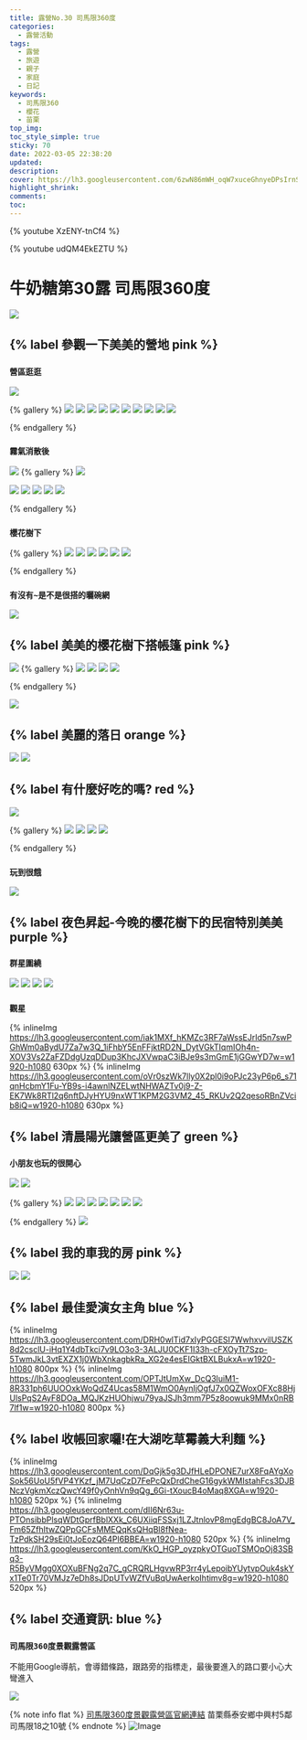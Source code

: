 ```yaml
---
title: 露營No.30 司馬限360度
categories:
  - 露營活動
tags:
  - 露營
  - 旅遊
  - 親子
  - 家庭
  - 日記
keywords:
  - 司馬限360
  - 櫻花
  - 苗栗
top_img:
toc_style_simple: true
sticky: 70
date: 2022-03-05 22:38:20
updated:
description:
cover: https://lh3.googleusercontent.com/6zwN86mWH_oqW7xuceGhnyeDPsIrnSFZcwbidwx0TVElUEhGLKnQ8o8-GmCRC1_mpTYt6mflxN-xMl4NZIDZCHMRLKMpK-B_R_Y9IflzuaCkIyCOTZ1uUS3vvLx1rrZATGcO4ovRAg=w1920-h1080
highlight_shrink:
comments:
toc:
---
```


{% youtube XzENY-tnCf4 %}

{% youtube udQM4EkEZTU %}

# 牛奶糖第30露 司馬限360度

![](https://lh3.googleusercontent.com/YEVZyACbAgac59cS1kcoH-rCg39FFwu1NSu9C1agGMoH2rGap0ywSzGI7PyYqSRcSrIrtbMSvqdyuMKxY8_-tF8PlbFFsI4qJesF3b9kPwBRfLZ_rUy_DMz_tBpBkkK_2v1fHw3OQw=w1920-h1080)

## {% label 參觀一下美美的營地 pink %}

### `營區逛逛`

![](https://lh3.googleusercontent.com/U5GRtlkDV4ZOE8Jh1wZAu-GJ1MafCw0GoI58HpDPIa3vHDLYnHgkP_-cuiOVIybcjYw6Pk6XoU4JB0eo_0SXyk1zVF9E0U7vgCEa1VMX8vHIW3Hh7DlHc0SwlaLWdYmitKV5SvqYJw=w1920-h1080)

{% gallery %}
![](https://lh3.googleusercontent.com/brcdaJghfVEbVuNaxtp-I4XUooZPrhMxtdze7n22YSaPIyMhF0hhSAo-D_z5V3AjbmoF3TEBL4JRb5A2Gr2lpYREA4AzMtSw-jFjcWJKu5RazNbvp84sguckqkdwnkGCClyZnSrOKQ=w1920-h1080)
![](https://lh3.googleusercontent.com/nfcb65zTqNBXjTM3XaT8EpeJM6Kd2yLYtuezKPJ0imvrnLGnz2uenlLocZuofQ_aI26DVUz-v0bIgItMedWAQZkgKN_vCFGIgLyXkhBirc8-SDhMwwCvlXI6ZU9yoU6tnviZCGGztA=w1920-h1080)
![](https://lh3.googleusercontent.com/oB0pfLfLsX_aQg2UxQayBLFUkTpfDxRpAGMJhpc18KMLUNozb238h4wgHFOwhGdT8mAsf61vY0hBGTBuRRimITOP23iZhycrAhKxNPXk6PKSe6gHJfzUbEmUtFzrZXQM49LH2Mj-UA=w1920-h1080)
![](https://lh3.googleusercontent.com/rWQ7uCDOvX7J9LsnVW7lntXkAZmQV_BLo6PqdH0QzciVeq2KsFngAlQB-YvxEZ2M2qaUQHSJkCtbXALJlslhlvzzNTIbhD5EROpIfUsWysVZ4157uDD5pl-qACofXrti1lN9PBiUwA=w1920-h1080)
![](https://lh3.googleusercontent.com/OzgHWgxCR6qiaG2_kbd4O3HjHcsHRK0z412as7-Yus1jlU8rDwRcK5l0pu_VCyo6AQUcvrZkMuhD11W8yXtN7XsUeiB4nR-HERAydBAffoM6TXQlrc5mcOcMrtlCUDRAGE3kdqVkcA=w1920-h1080)
![](https://lh3.googleusercontent.com/sFbxK1VRFSocPPWu44Z0KVsZQ4-GgA9E2zA-MgWuMvvZZD1QyfzbwOrVOmB1QehdYRK2FDbpW00CGKy750Vyv3_ZFHcmlUpwJuZRIf3FwmCT_g3_RS2R1j1J8VUu1OB5RJOHYMz_uQ=w1920-h1080)
![](https://lh3.googleusercontent.com/fxf21m4IFRk1HChBY8DhGzZW5mXnumSEh47hNDt3gkRSHAL-jwR2ABcaszd8UUlEmjH2bCtyaYqz3WlARNfrXr9gq3Qp0wnn7zJq269dPNUWnShGdlrqHqNup5mOkJJOef0Am4n0Kg=w1920-h1080)
![](https://lh3.googleusercontent.com/42mE_0YhBk9OH5u4M3JmlZzwEvdi5xaPotC3pe04ezBnBI615yxtjVd_WOn099DgXvSuUO0ZqL3VvcNpt3A7IGkO0800LqYKOjFktbAnJpU_O4FOAs_mIEZGjaBtVXPoLhwrASQG6g=w1920-h1080)
![](https://lh3.googleusercontent.com/7ID8suN33PLhi79ChHynU40YNC8MTZG7IOMWN2LIfOaq041ff_Xh6Ua2Cz4vPhK3_DdmOYhsdf5Xtzf5WSCBPHS4gMwXPHFNOYB5eed8cKs0uEVOcru-XO8XDD_DqDFN-B7oXFlRPw=w1920-h1080)
![](https://lh3.googleusercontent.com/wZtnB8Jqr4sjm3dtVdc_dWYPmN1MXeeOPEPtD07vkSqJCNm-ds-Bp5tV4AtgGUEHD5BB8JdKXSwSwyqTf5Bq8im2SJwUYmxQIkbHnVo7MXjt2fnrDVZcuDCqsGzmN-sLwNTd-XeTKQ=w1920-h1080)

{% endgallery %}

### `霧氣消散後`

![](https://lh3.googleusercontent.com/s52rcpoj4oDmkTTdtEZ80OmLrXsOEOo0Xf5JkYEG_JrG-wS1nTMghlWewRjzEmWReeB22zy9ouhoAwzDO8LvsPn7RL4XWW4q1X7fqSrgnR_ImLyt-I9iSrIidxe1tKjkLsG6Xqc0Fg=w1920-h1080)
{% gallery %}
![](https://lh3.googleusercontent.com/yQcJQJNOkEncLXIcn-zMSVgXbLjHi2Eo5eD9gPTwsAuy6l4fz3rMOwOVFLNedAn4WieTqHRMZC2T5r8aVo46frb7YRYbRXQBuGS28r6v20QHU145p3gUnTJ6_NJQHT_5nzyA6R39Xw=w1920-h1080)

![](https://lh3.googleusercontent.com/gn7aTZUbY_lld-8B5ev1h6DJpTt9JBKoP03EXjVd9XJKHfh0j4hkWew4PPCGX5yBzsNCW4_Im4CZf-D3t6xyZpGFTsLJ0rA1-BRMFFLIoFX1mVh7YeGsAQ0uubcHzPsASpk8oH10vg=w1920-h1080)
![](https://lh3.googleusercontent.com/tCWVYjmjf_AzJzyu7sw151kKgensZ2wuiT_dytp6oqdnT3Zt-aCDI0k-89iZ9P2GSk_ISCk_uoE1xPujQu2DVr2yZqtXKyNCGK5HAhWKBCqGfoXo8mr-4P1hYxjwb_k50WWWlCugnQ=w1920-h1080)
![](https://lh3.googleusercontent.com/VzHfrs9yKVTB7JSCZqAzKDbecIebMKldiFoRMf0RDSoMALPBCtMvu9kS4tISkpQiNej3PBz8a5L_avFX60ApGRJJOXSbV-Zmx2CLNmB3d6vztH5B6TSFHg9csaOtNw0bhSXp7Dl6bQ=w1920-h1080)
![](https://lh3.googleusercontent.com/p8P2HiXeO2SztfbwOb21KtvdMdnVkLJDw2fy7LF8Ef6jsGipxU4VrkN4SCKD6fsEnPlOHBtW655jKAY_gFll04bs7eat2Uzs2O3HcDERMpF3EujJo-2tqXqUFzDHvoQT8w5ypcYaKg=w1920-h1080)
![](https://lh3.googleusercontent.com/K44dEAhj2dp0aKaBziIgunYnczSRGibNcRKws3-OOVoDgPgXe-9SxViRN9Xxooxa55jTVQ__1Lco5NHCoiz7Jb0-Kf9qo5ocT2UGjKQgrYSUjxPZC9SfdRT18iRaScKudhd-fPnBtA=w1920-h1080)

{% endgallery %}

### `櫻花樹下`

{% gallery %}
![](https://lh3.googleusercontent.com/I2oYU_f4Qqxo-DLthIq2QPYawXoBHcPNUtQT-6XbyQAvl897euUTAf9e3YdL5SYFgl9vUIiZd04CELi9_ziwu7mmNJUkpx5N0RUYuLs1kaWFiv8Mff4pKQptNLyF5fT_i_35IF-0uQ=w1920-h1080)
![](https://lh3.googleusercontent.com/OMyYeDB8eZS-qUR6TD0qnwNFpaE7zwrMyEvwWwDC0I9d8bZX25vbEte1wxtgaSHnqU0nV3Wxb4G1OCKpS7rIh6oRV7oPzZKmPwdYxh8fZpaNENfLDqjQPmWuvEQz0ivPSAWxbpsCHQ=w1920-h1080)
![](https://lh3.googleusercontent.com/OA-gV0b-FkRNBO0SXj_xuZ0q2Y8XFkPmD-22aYglPlMMH82qV16cEXq8eWHb5klfeoEl62S1yO9e7ZPzglUmsUL2niGQipvownIgPuZQv0iXxx7nx-TQTvki0_MAFssfMC9j2MWL7A=w1920-h1080)
![](https://lh3.googleusercontent.com/to4XuzEcWGfFZxoPkVrFqpAuv2NOxwYld3rxqS8Awp-Mfbddf8IZxjVF82JJHjyGi_nTKi52XluMoVNTNJdrTJgp8tI4NpM7G78hwAMw3J-Urp8E4despWPeX5MHPILqCZMIWGe1IQ=w1920-h1080)
![](https://lh3.googleusercontent.com/yquvjYJvNC6xeAXkKURFXXrmDWnmUgvL4Pku1g0NRWtI8jKTWhW_Woc4oanTSvaNBn6kjZPx5E8kfVYiRS_2mwSErGqR2F8E_I0-voVefOe766t8ZT7lfgsWTkrmNwcitFTPBcB0PA=w1920-h1080)
![](https://lh3.googleusercontent.com/dAUskNqZLb3w0CBNJ3KwpVwwDUrpdITagjgQyNP8yG5n75z5he3DS2wQeNiKH3_AjnIVtWPB-5kTdC9O5LsMf8ZrIR3EUr4Y7WoAjDP5sHZEKT80CAn6FjayKtX8ea9XvYdl-5aHuQ=w1920-h1080)

{% endgallery %}

### `有沒有~是不是很搭的曬碗網`

![](https://lh3.googleusercontent.com/kPi6OMtIXiTM5a_k43h7mnWMMLwoeQPQRPO_HOW6L5AeVRzO_ibPmGRtg2Ql-QwIn_Dv087Y8X2K7fxTL2aXfFYyVqUC_NgCmAObwB43ml4Nm6cilmVmqVp79rYazQE8RvfpeZpJkw=w1920-h1080)

## {% label 美美的櫻花樹下搭帳篷 pink %}

![](https://lh3.googleusercontent.com/6ppp9spNeZOpnIF3iClBZSICzdpVzRYgGBy_Mdqtkm_s9Vn86CsyAr9C5dOTsqthU_4ZCGzDLQoeAZLzHridmhGcw61AEieyQKC6yD0H3wUqALbGOdkFa4jT-ko7OEkS6H9FV1pw4A=w1920-h1080)
{% gallery %}
![](https://lh3.googleusercontent.com/CByEP5sgFpvY4KPG1_6I6Cx__98eCpHzSx6XVlt0SUzY67EfF-G7yeIg4dHwAksXvBNRyXzkpXP0UhGSz3Yxr8WTW19Qv6oOmjfHME8Qkot_b46K1UnN09WB021Fw7FS5Nk-p5yxHw=w1920-h1080)
![](https://lh3.googleusercontent.com/7lIrytMwLURUR90pFK968qfbi8bjfpQ8JoZwlx93qBQSpglGLpcaaX2d45KFFOwM8xtuHmKVhS8QUG49B3Yt1ZQfrQICzp4FEp16h0E9f9faDP__uFDFkdRImIYMl_GYyRbPAlFdMg=w1920-h1080)
![](https://lh3.googleusercontent.com/btEndT2M5AmwiojIbfI78OsZyMN6aZdInuN8NWrj8IvnmQy2_-Uz3t9ts1LMuj0y_LRNbL1hmPFcJf065pmwENzO0Y4JZ2MJdtsmng9Gv4mBUmgKzkC0bRAQ3xukfcfIf3DK9DjfRw=w1920-h1080)
![](https://lh3.googleusercontent.com/wpfZPUl_hPGMoq9tsYAzF92_AS2khTAoGB2b-YT6OpkHIObKZPVpjK1cNGll17eXXI6kucZYXomt2d-ICzYZB36QDpHQ7HNnEWxRUzfze2jCFsDbuZBIh2WV5o70ivdA-UrmZqvjKg=w1920-h1080)

{% endgallery %}

![](https://lh3.googleusercontent.com/fqGAG9ocSBxRux6A7Xy_5MzCsJx9zo0alVNEisc5q52NU_R0cZUT2Lhjl_q5_AZbtcHDCdAInrAcooLTM2kj6WE86O_reLB3f5w_bLt3E0GKqNsuiPyw7O2FAuWBC3SJ7qSUUntwbw=w1920-h1080)

## {% label 美麗的落日 orange %}

![](https://lh3.googleusercontent.com/X_BIo6GrUQq6tQlkjNKgrXE3yhZ6jaPhTFQTd1utYoB45ha4CqtArJQEUoLEpqn1GD2JFhiRzjCBueXeUOROncgIDWULEFZZTPca0oZTb50UPR28fZ2TagwoQ5XCwJO9wI6hrTbS_w=w1920-h1080)
![](https://lh3.googleusercontent.com/rExawHzvMDgYfA7KtW2osjmx-dqo2jhfh5vzJ3q62RJQ0GpGi7ir-5RzjAw2BqQ1lPJUeiXCIFq9PJH4Jm98eNSAzrtz01VRFmbNAC8kCMClkuuAWKhUBZzl56xr2oDUozEGmE4Xiw=w1920-h1080)

## {% label 有什麼好吃的嗎? red %}

![](https://lh3.googleusercontent.com/0eDzMTsDrk0xz8v3kEMc7vN6Bjf6GM2U123bwwpoPEg2w0kEYa5Vj9b5w9haQz1OY7p3ucY35f7ch-coIpVjd45RbbbhWRgA7O_V04lEDetXy0Iv9z9DZEVseh-CNSEk3lbuCZWXmg=w1920-h1080)

{% gallery %}
![](https://lh3.googleusercontent.com/k2G9ZjPB9r2fV9ug63sET5g80ate6_VyOdyW-MbNtMyAnQlVV_OBv4wb1xpc2hv_SjcGdHYNOMP8agg0OroqkovFalVTeRdTvPHUbJXy1YuPzySQsOIOX5D8rYvBNFdqbRNUK3_p4A=w1920-h1080)
![](https://lh3.googleusercontent.com/L5mv0hJXvhhGaipL_NZboCqtNevkAuvbIXGlDL_qK5n29U0Ow5c8PLQZduQU6y7AWgexzM670i_rbNXnkXXoj9AmAM9cEgmvjL16VYopz86E0ODchvJhfdvX7y5Y8S4AQXdbSBkhYA=w1920-h1080)
![](https://lh3.googleusercontent.com/bBoZsOa_SHC5MT2x76oejjJoYDiOgUDBEjLq_OXmWd3U1UstQodKz7ztZqUGtJbmDjIQK4O5ZFZu7pBIYK7Jf-xBLQBkzgqxQaGpQnE_GlaZ9AD-ttZ2vrQYQjD4J1qrFauNOMP59w=w1920-h1080)
![](https://lh3.googleusercontent.com/95obvgMliKYCysfbNke14uxzobLU3NdyqUTG_4P1zZnN0JDBCsIlSQ5wbHA826c9Ufuh8phkcXNtFzoaomQOaDR9BiaaWgP5VmkQEFoeQnDjCGlcMjM1H7rnLyy9dHzhYZXl0w-XpQ=w1920-h1080)

{% endgallery %}

### `玩到很餓`

![](https://lh3.googleusercontent.com/MzQm6jrIZz_U-hbq9MpatdAE3jvZZ05-CXfd6E0CZxOqfwMAoiCNvgvqcvpZav_f_sxpHkX3DNwOlJkQprWZOECtXMWGh31jwko2IcSS8QFs3S4ajhf2b4bJPaYhwf74N6D-l6QNLQ=w1920-h1080)

## {% label 夜色昇起-今晚的櫻花樹下的民宿特別美美 purple %}

### `群星圍繞`

![](https://lh3.googleusercontent.com/m80gZOdnNmhChbBVZRcAambPgmMj5dYVGLpZ6vtRb9aBIj81lOHdC89ZrnLyaOsDfSLLLg3gHILM9c-XYw_PRsrcyv5SjfJfmg0bQcV3LhbvavCoui2uXQFDIPWxb7kUGP-L5Kg7dw=w1920-h1080)
![](https://lh3.googleusercontent.com/mgTpISAY6SDieJdjNGXzhmdiPFejR98sYkosj8Q9gbmTQf0_MTtYy0OuWp4_OpQJq9aeFZFPBGa3f9Fe7J9Jw_JZFoTIo2jawVFFf-jMwinFp88u40FbxoAKIT9S7e7gm3D0w-oKkw=w1920-h1080)
![](https://lh3.googleusercontent.com/9yqH9rq1x_3Z7wUFCr13ia2lRw5Uu1QrT3j5uUGLwmUGREJ8MJ-u2obBj0ZLJyyGTFBLIELEjLALJlRAAcXwpm4zb00aNa-3xhEouGslAl-Fui0utkyTAvw6lR5khLzBbB9YCLApXw=w1920-h1080)
![](https://lh3.googleusercontent.com/OZTFcOeHplK2_2lZAXXt4tCggp_bhilYxSuVMhQSc-nUq7aIHIBPUPEnsxEbJO7cf4-02hZbEzs_1Au9bB4byWCknYOKY11P_XbrzLDDdU8MfIyPRE1NSASpYnJ43Y9fYn1UzKVrbQ=w1920-h1080)

### `觀星`

{% inlineImg https://lh3.googleusercontent.com/iak1MXf_hKMZc3RF7aWssEJrId5n7swPGhWm0aBydU7Za7w3Q_1iFhbY5EnFFjktRD2N_DytVGkTIqmIOh4n-XOV3Vs2ZaFZDdgUzqDDup3KhcJXVwpaC3iBJe9s3mGmE1jGGwYD7w=w1920-h1080 630px %}
{% inlineImg https://lh3.googleusercontent.com/oVr0szWk7lly0X2pl0i9oPJc23yP6p6_s71qnHcbmY1Fu-YB9s-i4awnlNZELwtNHWAZTv0j9-Z-EK7Wk8RTl2q6nftDJyHYU9nxWT1KPM2G3VM2_45_RKUv2Q2qesoRBnZVcib8iQ=w1920-h1080 630px %}

## {% label 清晨陽光讓營區更美了 green %}

### `小朋友也玩的很開心`

![](https://lh3.googleusercontent.com/rkpQ2OO2Js4SwMfuI-WYMhF1ySJzSKRW2uC2HBBNeYHZfBV0EBpZcN0svvyaoN0Zq8LOcBxg-zvF8witTaeSrR8hMxOf1u9McF2792GE8Xa2ZZezU_vEaSYnkxdKy021ZkX_LYkp2Q=w1920-h1080)
![](https://lh3.googleusercontent.com/53TuCE0lwmKQjtUUZOeHbfzP6qp07_cIqV6XsmtSUTu5i0QJ87M_PO31O_lxKXAZPRSyQG8SQ8kylbaRKOrOeH646IQXLxfdg67L_YJjcePOQ7HAwCts2EInIHvZJzoRdnIQzuea5Q=w1920-h1080)

{% gallery %}
![](https://lh3.googleusercontent.com/Gmau55nvsQy7YL62UJr0x_lqQPYuEy8Fgkm7joVncwSYjcY73ww6lyYYOIkh4-ZfTZcqVM-XK-A-ioC-KHuEZ7E-x49T_tQ9gj3_C-_G1pd6YGtOU_bJmiLspJXWY1tXsJVOaI0pIQ=w1920-h1080)
![](https://lh3.googleusercontent.com/HJQfoTCcM7GQ6ex9i8w115DYNsUvIEXITW79TaZxc1dx6WNjbT2n9Lduj5dfyOQsv5BtVp7IvQcgYAEH0dQQGIJqdPtg7Mi9aRj42VZShImFHd9mzd0O_HVemBjd8Wbb31cVNrUwfQ=w1920-h1080)
![](https://lh3.googleusercontent.com/9iN2H0-tsuYZvuOf_aFFpWnHkX3CCjhLSwAiXMhzJaoaHy4fud0Ubb8slUPLyN007aj2XicBjuh8b_LHPa6FXkKunKdHVqHDmpF1q7Hx2LFNXZa5NqMNDGHsfurGoS3kzBVGJtIwOg=w1920-h1080)
![](https://lh3.googleusercontent.com/wkbq5APv_p5O0UlRKeieIw4T248kqGyJZq6R_lfGwJXcd2uUd2QSIFCKMyTlk2zSx_7zeVTvdES8LL-TuVk-adqYKHqc4ylTPDzYvbHwow9p99rCjiN033Q6Wim_gqTQk0ftRMoujA=w1920-h1080)
![](https://lh3.googleusercontent.com/4N_tbb-KoJdqAa4m9tHtXQuXCJiyohd8VVmulARi8U6ONRR2MCiwmYjZgp9DN8sYkafG4s4LHFXVIq6_EDFHPo7a5Y6GPDyKGK0hbFa0WOivtDb6AKhvWuxomHYUqJybiRvit6SM3Q=w1920-h1080)
![](https://lh3.googleusercontent.com/mHe7BQ6m9dkeeNQNaICqrm-vWzVunGPbDoew6Ol2g1w8G3ZkLH_z-07DidZJMHO4HCBSGB9U_DNHmM8xwtLEs6O9hcm9dLhgd5ibvFFHNkZMH4FrDmVIpQn4Xh1M2_5LdZ7xJvm0YA=w1920-h1080)
![](https://lh3.googleusercontent.com/NidkKZ-MZdKCG5RT32Q2cyoc3Ov1QZzyvF06Q8EdhRUagpjy3HLE6OAUJBv1aNW7rI9WV6sxa6Si4bQ4fNS2CanAq7_2RUyoruktXnb8GmckyXFFOKBSXdgXRLXsOXHN-GhW0dvZOA=w1920-h1080)

{% endgallery %}
![](https://lh3.googleusercontent.com/oJeWEGB2puHuDDCiM1H4mLDYP_2O7xX8t5M2E5S_7AHxsmSZLf1BvkC-Dc863Opcyaz_LpbAG-XQ5p4aujWQ8N7soxs7-V_Fyu52NJijjNxq_rJCt0l2ip1uLeVu7SwXPlS1PgA3cg=w1920-h1080)

## {% label 我的車我的房 pink %}

![](https://lh3.googleusercontent.com/6zwN86mWH_oqW7xuceGhnyeDPsIrnSFZcwbidwx0TVElUEhGLKnQ8o8-GmCRC1_mpTYt6mflxN-xMl4NZIDZCHMRLKMpK-B_R_Y9IflzuaCkIyCOTZ1uUS3vvLx1rrZATGcO4ovRAg=w1920-h1080)
![](https://lh3.googleusercontent.com/hBMbuUqPn7KhdrihbfKIEaOzhvM_i5SHQXanzuvbrXn8VIVrHf5N6kVlS2ehELnPNctt9sYvguzeYgo2sieyHBDdwCDTzfcnLxwUbD48VCulzi0hOD-x2QIME-tQBq-fqKk1_UEf3g=w1920-h1080)

## {% label 最佳愛演女主角 blue %}

{% inlineImg https://lh3.googleusercontent.com/DRH0wlTid7xIyPGGESI7WwhxvvilUSZK8d2csclU-iHq1Y4dbTkci7v9LO3o3-3ALJU0CKF1I33h-cFXOyTt7Szp-5TwmJkL3vtEXZX1j0WbXnkagbkRa_XG2e4esEIGktBXLBukxA=w1920-h1080 800px %}
{% inlineImg https://lh3.googleusercontent.com/OPTJtUmXw_DcQ3luiM1-8R331ph6UUOOxkWoQdZ4Ucas58M1WmO0AynIjOgfJ7x0QZWoxOFXc88HjUlsPqS2AyF8DOa_MQJKzHUOhjwu79yaJSJh3mm7P5z8oowuk9MMx0nRB7lf1w=w1920-h1080 800px %}

## {% label 收帳回家囉!在大湖吃草霉義大利麵 %}

{% inlineImg https://lh3.googleusercontent.com/DqGjk5g3DJfHLeDPONE7urX8FqAYgXoSok56UoU5fVP4YKzf_jM7UqCzD7FePcQxDrdCheG16gykWMIstahFcs3DJBNczVgkmXczQwcY49f0yOnhVn9qQg_6Gi-tXoucB4oMaq8XGA=w1920-h1080 520px %}
{% inlineImg https://lh3.googleusercontent.com/dII6Nr63u-PTOnsibbPlsqWDtGprfBblXXk_C6UXiiqFSSxj1LZJtnlovP8mgEdgBC8JoA7V_Fm65ZfhItwZQPpGCFsMMEQqKsQHqBl8fNea-TzPdkSH29sEi0tJoEozQ64Pl6BBEA=w1920-h1080 520px %}
{% inlineImg https://lh3.googleusercontent.com/KkO_HGP_oyzpkyOTGuoTSMOpOj83SBq3-R5ByVMgg0XOXuBFNg2q7C_gCRQRLHgvwRP3rr4yLepoibYUytvpOuk4skYx1Te0Tr70VMJz7eDh8sJDpUTvWZfVuBqUwAerkoIhtimv8g=w1920-h1080 520px %}

## {% label 交通資訊: blue %}

### `司馬限360度景觀露營區`

不能用Google導航，會導錯條路，跟路旁的指標走，最後要進入的路口要小心大彎進入

![](https://lh3.googleusercontent.com/1k5Ztef65GNLCiyIVOuOMusZO8CVE2JKRlgTFsWbrRwihYr_ucNY0fYMTQOjFD38pR36b4KnOzgs-rYc3TdjQJQgsWtvLEBSdT2Vivpr9p_Q8tM26R6RmmpTz6TVJvNJw0n5IHrwDg=w1920-h1080)

{% note info flat %}
[司馬限360度景觀露營區官網連結](https://example360blog.wordpress.com/)
苗栗縣泰安鄉中興村5鄰司馬限18之10號
{% endnote %}
![Image](https://i.imgur.com/9JyOeQp.png)
